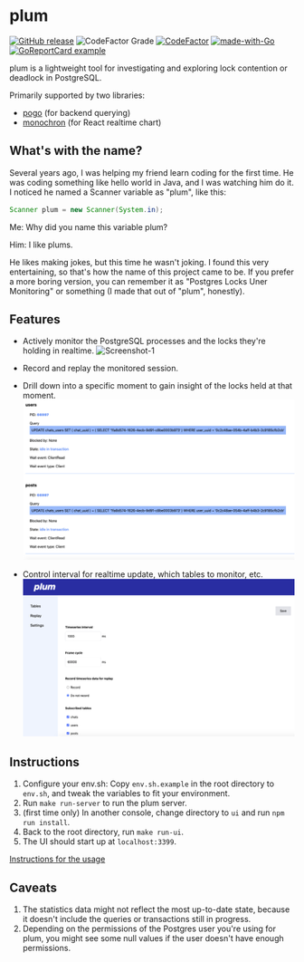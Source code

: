 # plum

[![GitHub release](https://img.shields.io/github/release/sanggonlee/plum.svg?include_prereleases)](https://GitHub.com/sanggonlee/plum/releases?include_prereleases)
![CodeFactor Grade](https://img.shields.io/codefactor/grade/github/sanggonlee/plum?style=plastic)
[![CodeFactor](https://www.codefactor.io/repository/github/sanggonlee/plum/badge)](https://www.codefactor.io/repository/github/sanggonlee/plum)
[![made-with-Go](https://img.shields.io/badge/Made%20with-Go-1f425f.svg)](http://golang.org)
[![GoReportCard example](https://goreportcard.com/badge/github.com/sanggonlee/plum)](https://goreportcard.com/report/github.com/sanggonlee/plum)

plum is a lightweight tool for investigating and exploring lock contention or deadlock in PostgreSQL.

Primarily supported by two libraries:
* [pogo](https://github.com/sanggonlee/pogo) (for backend querying)
* [monochron](https://github.com/sanggonlee/monochron) (for React realtime chart)

## What's with the name?

Several years ago, I was helping my friend learn coding for the first time. He was coding something like hello world in Java, and I was watching him do it. I noticed he named a Scanner variable as "plum", like this:
```java
Scanner plum = new Scanner(System.in);
```

Me: Why did you name this variable plum?

Him: I like plums.

He likes making jokes, but this time he wasn't joking. I found this very entertaining, so that's how the name of this project came to be. If you prefer a more boring version, you can remember it as "Postgres Locks Uner Monitoring" or something (I made that out of "plum", honestly).

## Features

* Actively monitor the PostgreSQL processes and the locks they're holding in realtime.
![Screenshot-1](/screenshots/1.gif)

* Record and replay the monitored session.
* Drill down into a specific moment to gain insight of the locks held at that moment.
![Screenshot-2](/screenshots/2.png)
* Control interval for realtime update, which tables to monitor, etc.
![Screenshot-3](/screenshots/3.png)

## Instructions

1. Configure your env.sh: Copy `env.sh.example` in the root directory to `env.sh`, and tweak the variables to fit your environment.
2. Run `make run-server` to run the plum server.
3. (first time only) In another console, change directory to `ui` and run `npm run install`.
4. Back to the root directory, run `make run-ui`.
5. The UI should start up at `localhost:3399`.

[Instructions for the usage](https://lee-sg16.medium.com/use-plum-to-dig-through-postgresql-lock-contention-a6753d6e73b7)

## Caveats
1. The statistics data might not reflect the most up-to-date state, because it doesn't include the queries or transactions still in progress.
2. Depending on the permissions of the Postgres user you're using for plum, you might see some null values if the user doesn't have enough permissions.
